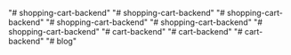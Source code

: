 "# shopping-cart-backend" 
"# shopping-cart-backend" 
"# shopping-cart-backend" 
"# shopping-cart-backend" 
"# shopping-cart-backend" 
"# shopping-cart-backend" 
"# cart-backend" 
"# cart-backend" 
"# cart-backend" 
"# blog" 
